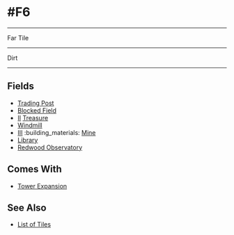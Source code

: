 # #F6

___
Far Tile
___
Dirt
___


## Fields

- [Trading Post](../trading.md)
- [Blocked Field](../keywords/blocked_field.md)
- [Ⅱ](../difficulties.md) [Treasure](../fields/treasure.md)
- [Windmill](../fields/windmill.md)
- [Ⅲ](../difficulties.md) :building_materials: [Mine](../fields/mine.md)
- [Library](../fields/library.md)
- [Redwood Observatory](../fields/redwood_observatory.md)


## Comes With

- [Tower Expansion](../content/tower_expansion.md)


## See Also

- [List of Tiles](index.md)
